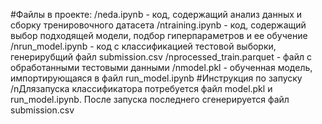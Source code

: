 #Файлы в проекте:
/neda.ipynb - код, содержащий анализ данных и сборку тренировочного датасета
/ntraining.ipynb - код, содержащий выбор подходящей модели, подбор гиперпараметров и ее обучение
/nrun_model.ipynb - код с классификацией тестовой выборки, генерирубщий файл submission.csv
/nprocessed_train.parquet - файл с обработанными тестовыми данными
/nmodel.pkl - обученная модель, импортирующаяся в файл run_model.ipynb
#Инструкция по запуску
/nДлязапуска классификатора потребуется файл model.pkl и run_model.ipynb. После запуска последнего сгенерируется файл submission.csv
